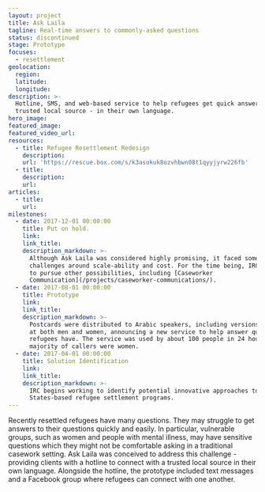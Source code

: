 ```yaml
---
layout: project
title: Ask Laila
tagline: Real-time answers to commonly-asked questions
status: discontinued
stage: Prototype
focuses:
  - resettlement
geolocation:
  region:
  latitude:
  longitude:
description: >-
  Hotline, SMS, and web-based service to help refugees get quick answers from a
  trusted local source - in their own language.
hero_image:
featured_image:
featured_video_url:
resources:
  - title: Refugee Resettlement Redesign
    description:
    url: 'https://rescue.box.com/s/k3asokuk8ozvhbwn08t1qyyjyrw226fb'
  - title:
    description:
    url:
articles:
  - title:
    url:
milestones:
  - date: 2017-12-01 00:00:00
    title: Put on hold.
    link:
    link_title:
    description_markdown: >-
      Although Ask Laila was considered highly promising, it faced some
      challenges around scale-ability and cost. For the time being, IRC elected
      to pursue other possibilities, including [Caseworker
      Communication](/projects/caseworker-communications/).
  - date: 2017-08-01 00:00:00
    title: Prototype
    link:
    link_title:
    description_markdown: >-
      Postcards were distributed to Arabic speakers, including versions targeted
      at both men and women, announcing a new service to help answer questions
      refugees have. The service was used by about 100 people in 24 hours. The
      majority of callers were women.
  - date: 2017-04-01 00:00:00
    title: Solution Identification
    link:
    link_title:
    description_markdown: >-
      IRC begins working to identify potential innovative approaches to United
      States-based refugee settlement programs.
---
```


Recently resettled refugees have many questions. They may struggle to get answers to their questions quickly and easily. In particular, vulnerable groups, such as women and people with mental illness, may have sensitive questions which they might not be comfortable asking in a traditional casework setting. Ask Laila was conceived to address this challenge - providing clients with a hotline to connect with a trusted local source in their own language. Alongside the hotline, the prototype included text messages and a Facebook group where refugees can connect with one another.